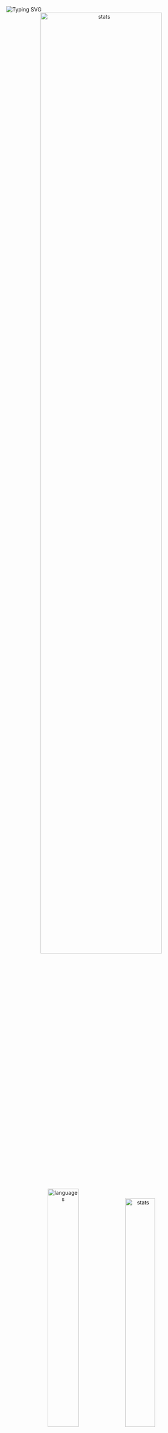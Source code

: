 <img src="https://readme-typing-svg.demolab.com?font=Fira+Code&size=50&duration=3000&color=9745F5&center=true&multiline=true&repeat=false&random=false&width=1000&height=150&lines=Hi!+I'm+Vanya;Python+Fullstack+Developer" alt="Typing SVG" />
<div align="center">
  <img src="http://github-readme-streak-stats.herokuapp.com?user=schr1k&theme=midnight-purple&hide_border=true&border_radius=0&date_format=j%20M%5B%20Y%5D&card_width=500&dates=9745F5&background=020202&border=9745F5&stroke=9745F5&ring=9745F5&fire=9745F5&currStreakNum=9745F5&sideNums=9745F5&currStreakLabel=9745F5&sideLabels=9745F5&excludeDaysLabel=9745F5" alt="stats" width=80%/>
</div>
<div align="center">
  <img src="https://github-readme-stats.vercel.app/api/top-langs/?username=schr1k&hide_border=true&bg_color=020202&text_color=9745F5&title_color=9745F5&layout=compact" alt="languages" width=40.25%>
  <img src="https://github-readme-stats.vercel.app/api?username=schr1k&show_icons=true&hide_border=true&bg_color=020202&text_color=9745F5&title_color=9745F5&icon_color=9745F5&hide_rank=true&hide=contribs,issues" alt="stats" width=39.4%/>
</div>
<div align="center">
  <h1>Skills:</h1>
  <img src="https://skillicons.dev/icons?i=py,postgres,html,css,js,ts,react,next,git,linux" alt="skills" width=80%>
</div>

---
<!--START_SECTION:waka-->
**🐱 My GitHub Data** 

> 📦 85.1 kB Used in GitHub's Storage 
 > 
> 🏆 798 Contributions in the Year 2023
 > 
> 💼 Opted to Hire
 > 
> 📜 9 Public Repositories 
 > 
> 🔑 15 Private Repositories 
 > 
📊 **This Week I Spent My Time On** 

```text
🕑︎ Time Zone: Europe/Moscow

💬 Programming Languages: 
Python                   12 hrs 11 mins      ██████████████░░░░░░░░░░░   54.37 % 
Markdown                 3 hrs 57 mins       ████░░░░░░░░░░░░░░░░░░░░░   17.69 % 
HTML                     2 hrs 6 mins        ██░░░░░░░░░░░░░░░░░░░░░░░   09.37 % 
Other                    1 hr 12 mins        █░░░░░░░░░░░░░░░░░░░░░░░░   05.37 % 
Log                      38 mins             █░░░░░░░░░░░░░░░░░░░░░░░░   02.84 % 

🔥 Editors: 
PyCharm                  13 hrs 49 mins      ███████████████░░░░░░░░░░   61.64 % 
Obsidian                 4 hrs 48 mins       █████░░░░░░░░░░░░░░░░░░░░   21.41 % 
WebStorm                 2 hrs 38 mins       ███░░░░░░░░░░░░░░░░░░░░░░   11.78 % 
Vim                      1 hr 9 mins         █░░░░░░░░░░░░░░░░░░░░░░░░   05.17 % 

💻 Operating System: 
Windows                  21 hrs 15 mins      ████████████████████████░   94.83 % 
Linux                    1 hr 9 mins         █░░░░░░░░░░░░░░░░░░░░░░░░   05.17 % 
```

**I Mostly Code in Python** 

```text
Python                   20 repos            █████████████████░░░░░░░░   68.97 % 
HTML                     3 repos             ███░░░░░░░░░░░░░░░░░░░░░░   10.34 % 
TypeScript               3 repos             ███░░░░░░░░░░░░░░░░░░░░░░   10.34 % 
JavaScript               2 repos             ██░░░░░░░░░░░░░░░░░░░░░░░   06.90 % 
Lasso                    1 repo              █░░░░░░░░░░░░░░░░░░░░░░░░   03.45 % 
```




 Last Updated on 25/11/2023 02:01:00 UTC
<!--END_SECTION:waka-->
